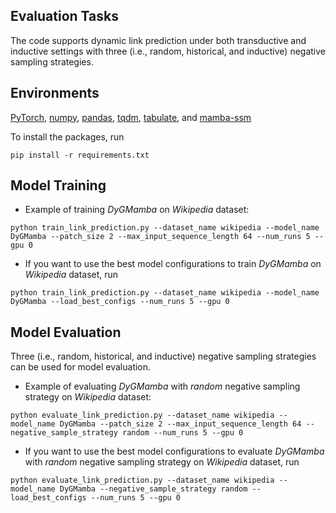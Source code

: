 


## Evaluation Tasks

The code supports dynamic link prediction under both transductive and inductive settings with three (i.e., random, historical, and inductive) negative sampling strategies.



## Environments

[PyTorch](https://pytorch.org/),
[numpy](https://github.com/numpy/numpy),
[pandas](https://github.com/pandas-dev/pandas),
[tqdm](https://github.com/tqdm/tqdm), 
[tabulate](https://github.com/astanin/python-tabulate), and
[mamba-ssm](https://github.com/state-spaces/mamba)

To install the packages, run

```{bash}
pip install -r requirements.txt
```

## Model Training
* Example of training *DyGMamba* on *Wikipedia* dataset:
```{bash}
python train_link_prediction.py --dataset_name wikipedia --model_name DyGMamba --patch_size 2 --max_input_sequence_length 64 --num_runs 5 --gpu 0
```
* If you want to use the best model configurations to train *DyGMamba* on *Wikipedia* dataset, run
```{bash}
python train_link_prediction.py --dataset_name wikipedia --model_name DyGMamba --load_best_configs --num_runs 5 --gpu 0
```
## Model Evaluation
Three (i.e., random, historical, and inductive) negative sampling strategies can be used for model evaluation.
* Example of evaluating *DyGMamba* with *random* negative sampling strategy on *Wikipedia* dataset:
```{bash}
python evaluate_link_prediction.py --dataset_name wikipedia --model_name DyGMamba --patch_size 2 --max_input_sequence_length 64 --negative_sample_strategy random --num_runs 5 --gpu 0
```
* If you want to use the best model configurations to evaluate *DyGMamba* with *random* negative sampling strategy on *Wikipedia* dataset, run
```{bash}
python evaluate_link_prediction.py --dataset_name wikipedia --model_name DyGMamba --negative_sample_strategy random --load_best_configs --num_runs 5 --gpu 0
```
